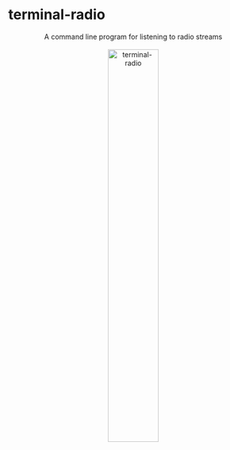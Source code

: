 # terminal-radio

<div align="center">
  <div>
    A command line program for listening to radio streams
    </div>
  <br/>
  <div>
<img src="https://github.com/user-attachments/assets/ca77fffc-ccf9-485d-bc17-9c0d7210f584" alt=terminal-radio logo" width="45%" />
    </div>
</div>


